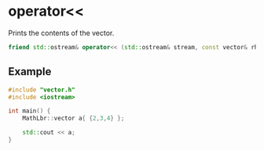 # operator<<
Prints the contents of the vector.
```cpp
friend std::ostream& operator<< (std::ostream& stream, const vector& rhs);
```

## Example
```cpp
#include "vector.h"
#include <iostream>

int main() {
	MathLbr::vector a{ {2,3,4} };

	std::cout << a;
}
```
